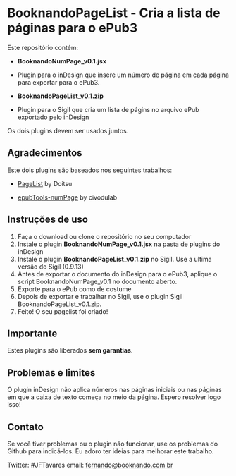 # BooknandoPageList - Cria a lista de páginas para o ePub3

Este repositório contém:

- **BooknandoNumPage_v0.1.jsx**
- Plugin para o inDesign que insere um número de página em cada página para exportar para o ePub3.

- **BooknandoPageList_v0.1.zip**
- Plugin para o Sigil que cria um lista de págins no arquivo ePub exportado pelo inDesign

Os dois plugins devem ser usados ​​juntos.

## Agradecimentos

Este dois plugins são baseados nos seguintes trabalhos:
- [PageList](https://www.mobileread.com/forums/showthread.php?t=265237) by Doitsu

- [epubTools-numPage](https://github.com/civodulab/epubTools-numPage) by civodulab

## Instruções de uso

1. Faça o download ou clone o repositório no seu computador
2. Instale o plugin **BooknandoNumPage_v0.1.jsx** na pasta de plugins do inDesign
3. Instale o plugin **BooknandoPageList_v0.1.zip** no Sigil. Use a ultima versão do Sigil (0.9.13)
4. Antes de exportar o documento do inDesign para o ePub3, aplique o script BooknandoNumPage_v0.1 no documento aberto.
5. Exporte para o ePub como de costume
6. Depois de exportar e trabalhar no Sigil, use o plugin Sigil BooknandoPageList_v0.1.zip.
7. Feito! O seu pagelist foi criado!


## Importante
Estes plugins são liberados **sem garantias**.

## Problemas e limites
O plugin inDesign não aplica números nas páginas iniciais ou nas páginas em que a caixa de texto começa no meio da página. Espero resolver logo isso!


## Contato
Se você tiver problemas ou o plugin não funcionar, use os problemas do Github para indicá-los.
Eu adoro ter ideias para melhorar este trabalho.

Twitter: #JFTavares
email: fernando@booknando.com.br






